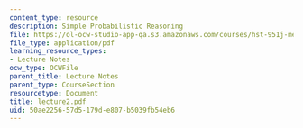 ```yaml
---
content_type: resource
description: Simple Probabilistic Reasoning
file: https://ol-ocw-studio-app-qa.s3.amazonaws.com/courses/hst-951j-medical-decision-support-spring-2003/50ae225657d5179de807b5039fb54eb6_lecture2.pdf
file_type: application/pdf
learning_resource_types:
- Lecture Notes
ocw_type: OCWFile
parent_title: Lecture Notes
parent_type: CourseSection
resourcetype: Document
title: lecture2.pdf
uid: 50ae2256-57d5-179d-e807-b5039fb54eb6
---
```

